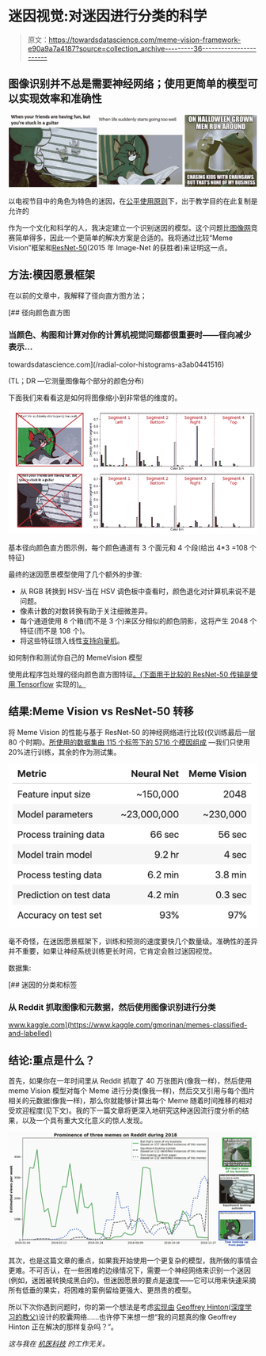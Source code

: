 # 迷因视觉:对迷因进行分类的科学

> 原文：<https://towardsdatascience.com/meme-vision-framework-e90a9a7a4187?source=collection_archive---------36----------------------->

## 图像识别并不总是需要神经网络；使用更简单的模型可以实现效率和准确性

![](img/a614f5dbc8a9a4648e0cc3fc066172c7.png)

以电视节目中的角色为特色的迷因，在[公平使用原则](https://www.copyright.gov/title17/92chap1.html#107)下，出于教学目的在此复制是允许的

作为一个文化和科学的人，我决定建立一个识别迷因的模型。这个问题比[图像网](http://image-net.org/challenges/LSVRC/)竞赛简单得多，因此一个更简单的解决方案是合适的。我将通过比较“Meme Vision”框架和[ResNet-50](https://arxiv.org/abs/1512.03385)(2015 年 Image-Net 的获胜者)来证明这一点。

## 方法:模因愿景框架

在以前的文章中，我解释了径向直方图方法；

[](/radial-color-histograms-a3ab0441516) [## 径向颜色直方图

### 当颜色、构图和计算对你的计算机视觉问题都很重要时——径向减少表示…

towardsdatascience.com](/radial-color-histograms-a3ab0441516) 

(TL；DR —它测量图像每个部分的颜色分布)

下面我们来看看这是如何将图像缩小到非常低的维度的。

![](img/8eb026c049f4cb91a216f98758e1d39b.png)

基本径向颜色直方图示例，每个颜色通道有 3 个面元和 4 个段(给出 4*3 =108 个特征)

最终的迷因愿景模型使用了几个额外的步骤:

*   从 RGB 转换到 HSV-当在 HSV 调色板中查看时，颜色退化对计算机来说不是问题。
*   像素计数的对数转换有助于关注细微差异。
*   每个通道使用 8 个箱(而不是 3 个)来区分相似的颜色阴影，这将产生 2048 个特征(而不是 108 个)。
*   将这些特征馈入线性[支持向量机](https://en.wikipedia.org/wiki/Support_vector_machine)。

如何制作和测试你自己的 MemeVision 模型

使用此程序包处理的径向颜色直方图特征[。(下面用于比较的 ResNet-50 传输是使用 Tensorflow](https://github.com/gmorinan/radialColorHistogram) 实现的[)。](https://www.tensorflow.org/)

## 结果:Meme Vision vs ResNet-50 转移

将 Meme Vision 的性能与基于 ResNet-50 的神经网络进行比较(仅训练最后一层 80 个时期)。[所使用的数据集由 115 个标签下的 5716 个模因组成](https://www.kaggle.com/gmorinan/memes-classified-and-labelled) —我们只使用 20%进行训练，其余的作为测试集。

![](img/58bd41157dbd7f334f38d64b15051ed8.png)

毫不奇怪，在迷因愿景框架下，训练和预测的速度要快几个数量级。准确性的差异并不重要，如果让神经系统训练更长时间，它肯定会胜过迷因视觉。

数据集:

[](https://www.kaggle.com/gmorinan/memes-classified-and-labelled) [## 迷因的分类和标签

### 从 Reddit 抓取图像和元数据，然后使用图像识别进行分类

www.kaggle.com](https://www.kaggle.com/gmorinan/memes-classified-and-labelled) 

## 结论:重点是什么？

首先，如果你在一年时间里从 Reddit 抓取了 40 万张图片(像我一样)，然后使用 meme Vision 模型对每个 Meme 进行分类(像我一样)，然后交叉引用与每个图片相关的元数据(像我一样)，那么你就能够计算出每个 Meme 随着时间推移的相对受欢迎程度(见下文)。我的下一篇文章将更深入地研究这种迷因流行度分析的结果，以及一个具有重大文化意义的惊人发现。

![](img/c6dc30f216b911d852df5003c6212871.png)

其次，也是这篇文章的重点，如果我开始使用一个更复杂的模型，我所做的事情会更难。不可否认，在一些困难的边缘情况下，需要一个神经网络来识别一个迷因(例如，迷因被转换成黑白的)。但迷因愿景的要点是速度——它可以用来快速采摘所有低垂的果实，将困难的案例留给更强大、更昂贵的模型。

所以下次你遇到问题时，你的第一个想法是考虑[实现由](https://arxiv.org/abs/1710.09829) [Geoffrey Hinton(深度学习的教父)](https://www.utoronto.ca/news/how-u-t-s-godfather-deep-learning-reimagining-ai)设计的胶囊网络……也许停下来想一想“我的问题真的像 Geoffrey Hinton 正在解决的那样复杂吗？”。

*这与我在* [*机医科技*](https://machinemedicine.com/) *的工作无关。*